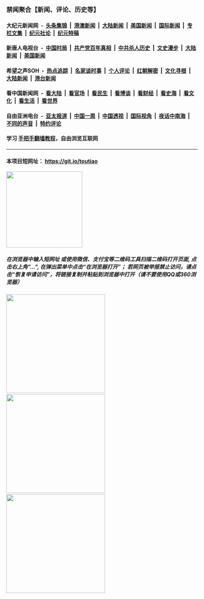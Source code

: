 ### 禁闻聚合【新闻、评论、历史等】

#### 大纪元新闻网 &nbsp;-&nbsp; [头条集锦](indexes/E头条集锦.md?t=02041911) &nbsp;|&nbsp; [港澳新闻](indexes/E港澳新闻.md?t=02041911)  &nbsp;|&nbsp; [大陆新闻](indexes/E大陆新闻.md?t=02041911) &nbsp;|&nbsp; [美国新闻](indexes/E美国新闻.md?t=02041911) &nbsp;|&nbsp; [国际新闻](indexes/E国际新闻.md?t=02041911) &nbsp;|&nbsp; [专栏文集](indexes/E专栏文集.md?t=02041911) &nbsp;|&nbsp; [纪元社论](indexes/E纪元社论.md?t=02041911) &nbsp;|&nbsp; [纪元特稿](indexes/E纪元特稿.md?t=02041911) 

#### 新唐人电视台 &nbsp;-&nbsp; [中国时局](indexes/N中国时局.md?t=02041911) &nbsp;|&nbsp; [共产党百年真相](indexes/N共产党百年真相.md?t=02041911) &nbsp;|&nbsp; [中共杀人历史](indexes/N中共杀人历史.md?t=02041911) &nbsp;|&nbsp; [文史漫步](indexes/N文史漫步.md?t=02041911) &nbsp;|&nbsp; [大陆新闻](indexes/N大陆新闻.md?t=02041911) &nbsp;|&nbsp; [美国新闻](indexes/N美国新闻.md?t=02041911)

#### 希望之声SOH &nbsp;-&nbsp; [热点追踪](indexes/H热点追踪.md?t=02041911) &nbsp;|&nbsp; [名家谈时事](indexes/H名家谈时事.md?t=02041911) &nbsp;|&nbsp; [个人评论](indexes/H个人评论.md?t=02041911)  &nbsp;|&nbsp; [红朝解密](indexes/H红朝解密.md?t=02041911) &nbsp;|&nbsp; [文化寻根](indexes/H文化寻根.md?t=02041911) &nbsp;|&nbsp; [大陆新闻](indexes/H大陆新闻.md?t=02041911) &nbsp;|&nbsp; [港台新闻](indexes/H港台新闻.md?t=02041911)

#### 看中国新闻网 &nbsp;-&nbsp; [看大陆](indexes/S看大陆.md?t=02041911) &nbsp;|&nbsp; [看官场](indexes/S看官场.md?t=02041911) &nbsp;|&nbsp; [看民生](indexes/S看民生.md?t=02041911)  &nbsp;|&nbsp; [看博谈](indexes/S看博谈.md?t=02041911) &nbsp;|&nbsp; [看财经](indexes/S看财经.md?t=02041911) &nbsp;|&nbsp; [看史海](indexes/S看史海.md?t=02041911) &nbsp;|&nbsp; [看文化](indexes/S看文化.md?t=02041911) &nbsp;|&nbsp; [看生活](indexes/S看生活.md?t=02041911) &nbsp;|&nbsp; [看世界](indexes/S看世界.md?t=02041911)

#### 自由亚洲电台 &nbsp;-&nbsp; [亚太报道](indexes/R亚太报道.md?t=02041911) &nbsp;|&nbsp; [中国一周](indexes/R中国一周.md?t=02041911) &nbsp;|&nbsp; [中国透视](indexes/R中国透视.md?t=02041911)  &nbsp;|&nbsp; [国际视角](indexes/R国际视角.md?t=02041911) &nbsp;|&nbsp; [夜话中南海](indexes/R夜话中南海.md?t=02041911) &nbsp;|&nbsp; [不同的声音](indexes/R不同的声音.md?t=02041911) &nbsp;|&nbsp; [特约评论](indexes/R特约评论.md?t=02041911)

#### 学习 [手把手翻墙教程](https://github.com/gfw-breaker/guides/wiki)，自由浏览互联网

----

#### 本项目短网址： https://git.io/toutiao
<img src="https://raw.githubusercontent.com/gfw-breaker/banned-news/master/scripts/img/qr.png" width="200px"/>  

##### 在浏览器中输入短网址 或使用微信、支付宝等二维码工具扫描二维码打开页面, 点击右上角"...", 在弹出菜单中点击“在浏览器打开”； 若网页被举报禁止访问，请点击“恢复申请访问”，将链接复制并粘贴到浏览器中打开（请不要使用QQ或360浏览器）

<img src="https://raw.githubusercontent.com/gfw-breaker/banned-news/master/scripts/img/1.png" width="260px"/> &nbsp; <img src="https://raw.githubusercontent.com/gfw-breaker/banned-news/master/scripts/img/2.png" width="260px"/> &nbsp; <img src="https://raw.githubusercontent.com/gfw-breaker/banned-news/master/scripts/img/3.png" width="260px"/>
